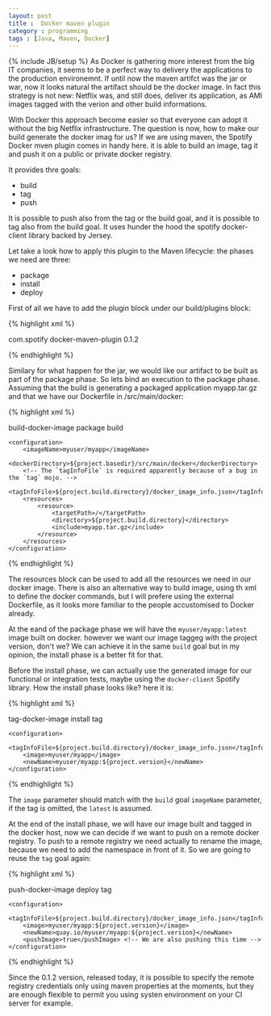 ```yaml
---
layout: post
title :  Docker maven plugin
category : programming
tags : [Java, Maven, Docker]
---
```

{% include JB/setup %}
As Docker is gathering more interest from the big IT companies, it seems to be a perfect way to 
delivery the applications to the production environemnt. If until now the maven artifct was the 
jar or war, now it looks natural the artifact should be the docker image. In fact this strategy
is not new: Netflix was, and still does, deliver its application, as AMI images tagged with
the verion and other build informations.

With Docker this approach become easier so that everyone can adopt it without the big Netflix 
infrastructure. The question is now, how to make our build generate the docker imag for us? If
we are using maven, the Spotify Docker mven plugin comes in handy here. it is able to build an
image, tag it and push it on a public or private docker registry.

It provides thre goals:
 * build
 * tag
 * push
 
It is possible to push also from the tag or the build goal, and it is possible to tag also from 
the build goal. It uses hunder the hood the spotify docker-client library backed by Jersey.

Let take a look how to apply this plugin to the Maven lifecycle: the phases we need are three: 
 * package
 * install
 * deploy
 
First of all we have to add the plugin block under our build/plugins block:

{% highlight xml %}

<plugin>
  <groupId>com.spotify</groupId>
  <artifactId>docker-maven-plugin</artifactId>
  <version>0.1.2</version>
  <executions>
    <!-- ... -->
  </executions>
</plugin>
  
{% endhighlight %}


Similary for what happen for the jar, we would like our artifact to be built as part of the package
phase. So lets bind an execution to the package phase. Assuming that the build is generating a packaged
application myapp.tar.gz and that we have our Dockerfile in /src/main/docker: 

{% highlight xml %}

<execution>
    <id>build-docker-image</id>
    <phase>package</phase>
    <goals>
        <goal>build</goal>
    </goals>

    <configuration>
        <imageName>myuser/myapp</imageName>
        <dockerDirectory>${project.basedir}/src/main/docker</dockerDirectory>
        <!-- The `tagInfoFile` is required apparently because of a bug in the `tag` mojo. -->
        <tagInfoFile>${project.build.directory}/docker_image_info.json</tagInfoFile>
        <resources>
            <resource>
                <targetPath>/</targetPath>
                <directory>${project.build.directory}</directory>
                <include>myapp.tar.gz</include>
            </resource>
        </resources>
    </configuration>

</execution>

{% endhighlight %}

The resources block can be used to add all the resources we need in our docker image. There is 
also an alternative way to build image, using th xml to define the docker commands, but I will
prefere using the external Dockerfile, as it looks more familiar to the people accustomised to
Docker already.

At the eand of the package phase we will have the `myuser/myapp:latest` image built on docker.
however we want our image taggeg with the project version, don't we? We can achieve it in the 
same `build` goal but in my opinion, the install phase is a better fit for that.

Before the install phase, we can actually use the generated image for our functional or 
integration tests, maybe using the `docker-client` Spotify library. How the install phase 
looks like? here it is:

{% highlight xml %}

<execution>
    <id>tag-docker-image</id>
    <phase>install</phase>
    <goals>
        <goal>tag</goal>
    </goals>

    <configuration>
        <tagInfoFile>${project.build.directory}/docker_image_info.json</tagInfoFile>
        <image>myuser/myapp</image>
        <newName>myuser/myapp:${project.version}</newName>
    </configuration>
</execution>

{% endhighlight %}

The `image` parameter should match with the `build` goal `imageName` parameter, if the tag 
is omitted, the `latest` is assumed. 

At the end of the install phase, we will have our image built and tagged in the docker host,
now we can decide if we want to push on a remote docker registry. To push to a remote registry 
we need actually to rename the image, because we need to add the namespace in front of it. So 
we are going to reuse the `tag` goal again:

{% highlight xml %}

<execution>
    <id>push-docker-image</id>
    <phase>deploy</phase>
    <goals>
        <goal>tag</goal>
    </goals>

    <configuration>
        <tagInfoFile>${project.build.directory}/docker_image_info.json</tagInfoFile>
        <image>myuser/myapp:${project.version}</image>
        <newName>quay.io/myuser/myapp:${project.version}</newName>
        <pushImage>true</pushImage> <!-- We are also pushing this time -->
    </configuration>
</execution>

{% endhighlight %}

Since the 0.1.2 version, released today, it is possible to specify the remote registry 
credentials only using maven properties at the moments, but they are enough flexible to
permit you using systen environment on your CI server for example.





